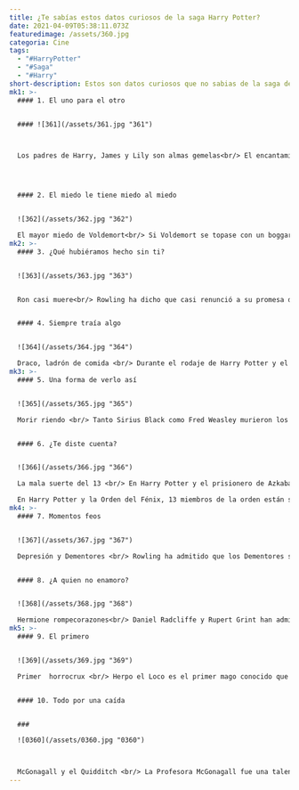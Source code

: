```yaml
---
title: ¿Te sabías estos datos curiosos de la saga Harry Potter?
date: 2021-04-09T05:38:11.073Z
featuredimage: /assets/360.jpg
categoria: Cine
tags:
  - "#HarryPotter"
  - "#Saga"
  - "#Harry"
short-description: Estos son datos curiosos que no sabias de la saga de Harry Potter
mk1: >-
  #### 1. El uno para el otro


  #### ![361](/assets/361.jpg "361")



  Los padres de Harry, James y Lily son almas gemelas<br/> El encantamiento patronus (para alejar a los Dementores) es una representación física del alma de una persona. Tanto James como Lily son ciervos, masculino y femenino respectivamente, y por eso encajan a la perfección.




  #### 2. El miedo le tiene miedo al miedo


  ![362](/assets/362.jpg "362")

  El mayor miedo de Voldemort<br/> Si Voldemort se topase con un boggart, el no-ser mortal encarnaría su propio cadáver, ya que la muerte siempre fue el mayor temor del mayor enemigo de Harry
mk2: >-
  #### 3. ¿Qué hubiéramos hecho sin ti?


  ![363](/assets/363.jpg "363")


  Ron casi muere<br/> Rowling ha dicho que casi renunció a su promesa de mantener vivo al trío protagonista y que casi mató a Ron a mitad de la saga, coincidiendo con un momento especialmente complicado en su vida.


  #### 4. Siempre traía algo


  ![364](/assets/364.jpg "364")

  Draco, ladrón de comida <br/> Durante el rodaje de Harry Potter y el Prisionero de Azkaban, el equipo cosió los bolsillos de las túnicas que usaba Tom Felton para impedir que robara comida en el set.
mk3: >-
  #### 5. Una forma de verlo así


  ![365](/assets/365.jpg "365")

  Morir riendo <br/> Tanto Sirius Black como Fred Weasley murieron los dos riendo. A eso se le llama afrontar la muerte valientemente…


  #### 6. ¿Te diste cuenta?


  ![366](/assets/366.jpg "366")

  La mala suerte del 13 <br/> En Harry Potter y el prisionero de Azkaban, Trelawney se niega a sentarse en una mesa con otros 12 personajes porque sería la número 13 y la primera persona en levantarse después, moriría.

  En Harry Potter y la Orden del Fénix, 13 miembros de la orden están sentados y Sirius es el primero en levantarse de la reunión.
mk4: >-
  #### 7. Momentos feos


  ![367](/assets/367.jpg "367")

  Depresión y Dementores <br/> Rowling ha admitido que los Dementores son una representación física de su propia experiencia con la depresión cuando tenía veinte años, después de la muerte de su madre.


  #### 8. ¿A quien no enamoro?


  ![368](/assets/368.jpg "368")

  Hermione rompecorazones<br/> Daniel Radcliffe y Rupert Grint han admitido que ambos se quedaron prendados de Emma Watson en las primeras películas, pero la que cosa no pasó de un bonito amor platónico.
mk5: >-
  #### 9. El primero


  ![369](/assets/369.jpg "369")

  Primer  horrocrux <br/> Herpo el Loco es el primer mago conocido que tiene éxito en crear un horrocrux... y alimentar al primer Basilisco.


  #### 10. Todo por una caída 


  ### 

  ![0360](/assets/0360.jpg "0360")



  McGonagall y el Quidditch <br/> La Profesora McGonagall fue una talentosa jugadora de Quidditch durante sus años de estudiante en Howgarts, pero tuvo que abandonarlo después de una mala caída.
---
```

